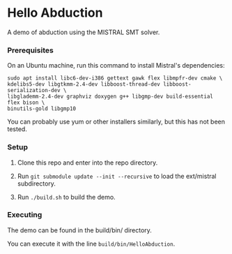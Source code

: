 # Hello Abduction

A demo of abduction using the MISTRAL SMT solver.

### Prerequisites
On an Ubuntu machine, run this command to install Mistral's dependencies:
```
sudo apt install libc6-dev-i386 gettext gawk flex libmpfr-dev cmake \
kdelibs5-dev libgtkmm-2.4-dev libboost-thread-dev libboost-serialization-dev \
libglademm-2.4-dev graphviz doxygen g++ libgmp-dev build-essential flex bison \
binutils-gold libgmp10
```

You can probably use yum or other installers similarly, but this has not been
tested.

### Setup

1. Clone this repo and enter into the repo directory.

2. Run `git submodule update --init --recursive` to load the ext/mistral subdirectory.

3. Run `./build.sh` to build the demo.

### Executing

The demo can be found in the build/bin/ directory.

You can execute it with the line `build/bin/HelloAbduction`.
